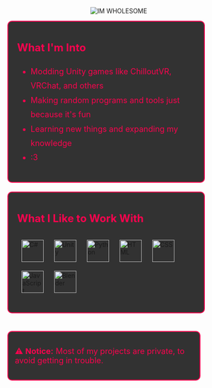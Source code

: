 <p align="center">
  <img src="https://readme-typing-svg.herokuapp.com?font=VT323&size=100&color=FC034E&center=true&width=1200&height=140&lines=IM+WHOLESOME" alt="IM WHOLESOME">
</p>

  <div style="border: 2px solid #fc034e; border-radius: 10px; padding: 20px; display: inline-block; width: 80%; margin-bottom: 20px; background-color: rgba(0, 0, 0, 0.8);">
    <p style="font-size: 24px; font-weight: bold; color: #fc034e;">What I'm Into</p>
    <ul style="text-align: left; font-size: 18px; line-height: 1.8; color: #fc034e;">
      <li>Modding Unity games like ChilloutVR, VRChat, and others</li>
      <li>Making random programs and tools just because it's fun</li>
      <li>Learning new things and expanding my knowledge</li>
      <li>:3</li>
    </ul>
  </div>

  <div style="border: 2px solid #fc034e; border-radius: 10px; padding: 20px; display: inline-block; width: 80%; margin-bottom: 20px; background-color: rgba(0, 0, 0, 0.8);">
    <p style="font-size: 24px; font-weight: bold; color: #fc034e;">What I Like to Work With</p>
    <p>
      <img src="https://cdn.jsdelivr.net/gh/devicons/devicon/icons/csharp/csharp-original.svg" alt="C#" width="50" height="50" style="margin: 10px;">
      <img src="https://cdn.jsdelivr.net/gh/devicons/devicon/icons/unity/unity-original.svg" alt="Unity" width="50" height="50" style="margin: 10px;">
      <img src="https://cdn.jsdelivr.net/gh/devicons/devicon/icons/python/python-original.svg" alt="Python" width="50" height="50" style="margin: 10px;">
      <img src="https://cdn.jsdelivr.net/gh/devicons/devicon/icons/html5/html5-original.svg" alt="HTML" width="50" height="50" style="margin: 10px;">
      <img src="https://cdn.jsdelivr.net/gh/devicons/devicon/icons/css3/css3-original.svg" alt="CSS" width="50" height="50" style="margin: 10px;">
      <img src="https://cdn.jsdelivr.net/gh/devicons/devicon/icons/javascript/javascript-original.svg" alt="JavaScript" width="50" height="50" style="margin: 10px;">
      <img src="https://cdn.jsdelivr.net/gh/devicons/devicon/icons/blender/blender-original.svg" alt="Blender" width="50" height="50" style="margin: 10px;">
    </p>
  </div>

  <div style="border: 2px solid #fc034e; border-radius: 10px; padding: 15px; display: inline-block; width: 80%; margin-top: 20px; background-color: rgba(0, 0, 0, 0.8);">
    <p style="font-size: 18px; color: #fc034e;">
      ⚠️ <strong>Notice:</strong> Most of my projects are private, to avoid getting in trouble.
    </p>
  </div>

</div>
